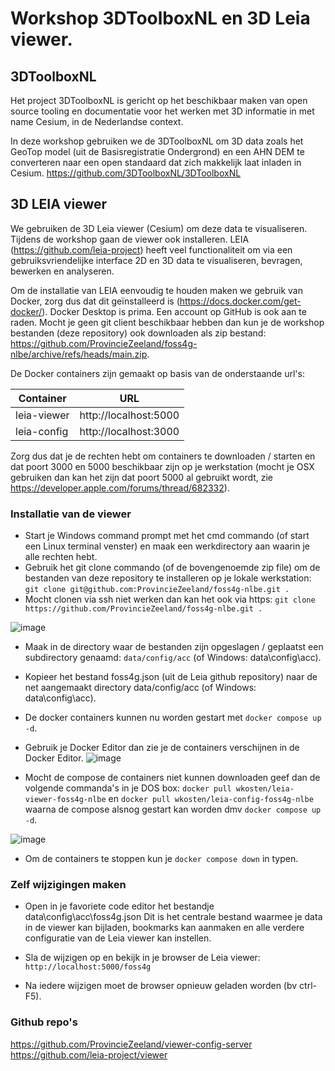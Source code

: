 # Workshop 3DToolboxNL en 3D Leia viewer.

## 3DToolboxNL
Het project 3DToolboxNL is gericht op het beschikbaar maken van open source tooling en documentatie voor het werken met 3D informatie in met name Cesium, in de Nederlandse context.

In deze workshop gebruiken we de 3DToolboxNL om 3D data zoals het GeoTop model (uit de Basisregistratie Ondergrond) en een AHN DEM te converteren naar een open standaard dat zich makkelijk laat inladen in Cesium. https://github.com/3DToolboxNL/3DToolboxNL

## 3D LEIA viewer
We gebruiken de 3D Leia viewer (Cesium) om deze data te visualiseren. Tijdens de workshop gaan de viewer ook installeren. LEIA (https://github.com/leia-project) heeft veel functionaliteit om via een gebruiksvriendelijke interface 2D en 3D data te visualiseren, bevragen, bewerken en analyseren.

Om de installatie van LEIA eenvoudig te houden maken we gebruik van Docker, zorg dus dat dit geïnstalleerd is (https://docs.docker.com/get-docker/). Docker Desktop is prima. Een account op GitHub is ook aan te raden. Mocht je geen git client beschikbaar hebben dan kun je de workshop bestanden (deze repository) ook downloaden als zip bestand: https://github.com/ProvincieZeeland/foss4g-nlbe/archive/refs/heads/main.zip. 

De Docker containers zijn gemaakt op basis van de onderstaande url's:

| Container | URL |
| ----------- | ----------- |
| leia-viewer | http://localhost:5000 |
| leia-config | http://localhost:3000 |

Zorg dus dat je de rechten hebt om containers te downloaden / starten en dat poort 3000 en 5000 beschikbaar zijn op je werkstation (mocht je OSX gebruiken dan kan het zijn dat poort 5000 al gebruikt wordt, zie https://developer.apple.com/forums/thread/682332).

### Installatie van de viewer
- Start je Windows command prompt met het cmd commando (of start een Linux terminal venster) en maak een werkdirectory aan waarin je alle rechten hebt.
- Gebruik het git clone commando (of de bovengenoemde zip file) om de bestanden van deze repository te installeren op je lokale werkstation: ```git clone git@github.com:ProvincieZeeland/foss4g-nlbe.git .```
- Mocht clonen via ssh niet werken dan kan het ook via https: ```git clone https://github.com/ProvincieZeeland/foss4g-nlbe.git .```

![image](https://github.com/user-attachments/assets/c473abfb-6d0c-4459-80b5-00aff5d710d0)

- Maak in de directory waar de bestanden zijn opgeslagen / geplaatst een subdirectory genaamd: ```data/config/acc``` (of Windows: data\config\acc).
- Kopieer het bestand foss4g.json (uit de Leia github repository) naar de net aangemaakt directory data/config/acc (of Windows: data\config\acc).
- De docker containers kunnen nu worden gestart met ```docker compose up -d```.
- Gebruik je Docker Editor dan zie je de containers verschijnen in de Docker Editor.
  ![image](https://github.com/user-attachments/assets/90477302-3216-4d5a-b68e-71de40b2a07b)

- Mocht de compose de containers niet kunnen downloaden geef dan de volgende commanda's in je DOS box: ```docker pull wkosten/leia-viewer-foss4g-nlbe``` en ```docker pull wkosten/leia-config-foss4g-nlbe``` waarna de compose alsnog gestart kan worden dmv ```docker compose up -d```.

![image](https://github.com/user-attachments/assets/240d8aee-3ef9-485f-b394-c40f02805abe)
 
- Om de containers te stoppen kun je ```docker compose down``` in typen.


### Zelf wijzigingen maken
- Open in je favoriete code editor het bestandje data\config\acc\foss4g.json Dit is het centrale bestand waarmee je data in de viewer kan bijladen, bookmarks kan aanmaken en alle verdere configuratie van de Leia viewer kan instellen.

- Sla de wijzigen op en bekijk in je browser de Leia viewer: ```http://localhost:5000/foss4g```
- Na iedere wijzigen moet de browser opnieuw geladen worden (bv ctrl-F5).



   
### Github repo's
https://github.com/ProvincieZeeland/viewer-config-server
https://github.com/leia-project/viewer
